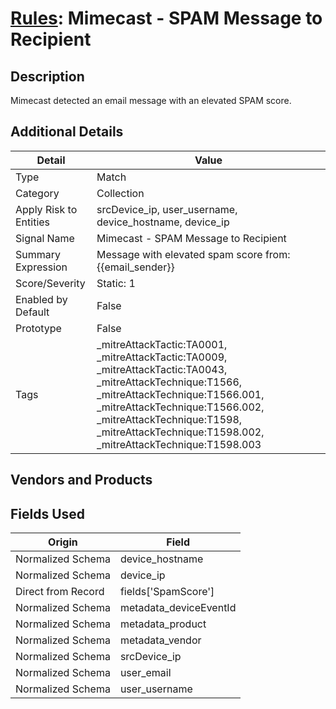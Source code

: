 # [Rules](README.md): Mimecast - SPAM Message to Recipient

## Description
Mimecast detected an email message with an elevated SPAM score.

## Additional Details
|Detail|Value|
|----|----|
|Type|Match|
|Category|Collection|
|Apply Risk to Entities|srcDevice_ip, user_username, device_hostname, device_ip|
|Signal Name|Mimecast - SPAM Message to Recipient|
|Summary Expression|Message with elevated spam score from: {{email_sender}}|
|Score/Severity|Static: 1|
|Enabled by Default|False|
|Prototype|False|
|Tags|_mitreAttackTactic:TA0001, _mitreAttackTactic:TA0009, _mitreAttackTactic:TA0043, _mitreAttackTechnique:T1566, _mitreAttackTechnique:T1566.001, _mitreAttackTechnique:T1566.002, _mitreAttackTechnique:T1598, _mitreAttackTechnique:T1598.002, _mitreAttackTechnique:T1598.003|
## Vendors and Products


## Fields Used

|Origin|Field|
|----|----|
|Normalized Schema|device_hostname|
|Normalized Schema|device_ip|
|Direct from Record|fields['SpamScore']|
|Normalized Schema|metadata_deviceEventId|
|Normalized Schema|metadata_product|
|Normalized Schema|metadata_vendor|
|Normalized Schema|srcDevice_ip|
|Normalized Schema|user_email|
|Normalized Schema|user_username|


